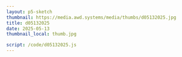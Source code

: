```yaml
---
layout: p5-sketch
thumbnail: https://media.awd.systems/media/thumbs/d05132025.jpg
title: d05132025
date: 2025-05-13
thumbnail_local: thumb.jpg

script: /code/d05132025.js
---
```

